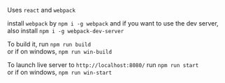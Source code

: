 Uses `react` and `webpack`

install `webpack` by `npm i -g webpack` and if you want to use the dev server, also install `npm i -g webpack-dev-server`


To build it, run `npm run build`  
or if on windows, `npm run win-build`


To launch live server to `http://localhost:8080/` run `npm run start`  
or if on windows, `npm run win-start`